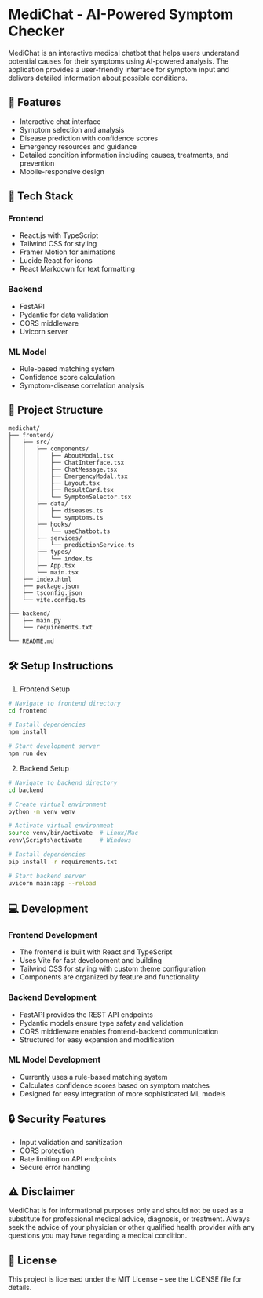 # MediChat - AI-Powered Symptom Checker

MediChat is an interactive medical chatbot that helps users understand potential causes for their symptoms using AI-powered analysis. The application provides a user-friendly interface for symptom input and delivers detailed information about possible conditions.

## 🌟 Features

- Interactive chat interface
- Symptom selection and analysis
- Disease prediction with confidence scores
- Emergency resources and guidance
- Detailed condition information including causes, treatments, and prevention
- Mobile-responsive design

## 🚀 Tech Stack

### Frontend
- React.js with TypeScript
- Tailwind CSS for styling
- Framer Motion for animations
- Lucide React for icons
- React Markdown for text formatting

### Backend
- FastAPI
- Pydantic for data validation
- CORS middleware
- Uvicorn server

### ML Model
- Rule-based matching system
- Confidence score calculation
- Symptom-disease correlation analysis

## 📁 Project Structure

```
medichat/
├── frontend/
│   ├── src/
│   │   ├── components/
│   │   │   ├── AboutModal.tsx
│   │   │   ├── ChatInterface.tsx
│   │   │   ├── ChatMessage.tsx
│   │   │   ├── EmergencyModal.tsx
│   │   │   ├── Layout.tsx
│   │   │   ├── ResultCard.tsx
│   │   │   └── SymptomSelector.tsx
│   │   ├── data/
│   │   │   ├── diseases.ts
│   │   │   └── symptoms.ts
│   │   ├── hooks/
│   │   │   └── useChatbot.ts
│   │   ├── services/
│   │   │   └── predictionService.ts
│   │   ├── types/
│   │   │   └── index.ts
│   │   ├── App.tsx
│   │   └── main.tsx
│   ├── index.html
│   ├── package.json
│   ├── tsconfig.json
│   └── vite.config.ts
│
├── backend/
│   ├── main.py
│   └── requirements.txt
│
└── README.md
```

## 🛠️ Setup Instructions

1. Frontend Setup
```bash
# Navigate to frontend directory
cd frontend

# Install dependencies
npm install

# Start development server
npm run dev
```

2. Backend Setup
```bash
# Navigate to backend directory
cd backend

# Create virtual environment
python -m venv venv

# Activate virtual environment
source venv/bin/activate  # Linux/Mac
venv\Scripts\activate     # Windows

# Install dependencies
pip install -r requirements.txt

# Start backend server
uvicorn main:app --reload
```

## 💻 Development

### Frontend Development
- The frontend is built with React and TypeScript
- Uses Vite for fast development and building
- Tailwind CSS for styling with custom theme configuration
- Components are organized by feature and functionality

### Backend Development
- FastAPI provides the REST API endpoints
- Pydantic models ensure type safety and validation
- CORS middleware enables frontend-backend communication
- Structured for easy expansion and modification

### ML Model Development
- Currently uses a rule-based matching system
- Calculates confidence scores based on symptom matches
- Designed for easy integration of more sophisticated ML models

## 🔒 Security Features

- Input validation and sanitization
- CORS protection
- Rate limiting on API endpoints
- Secure error handling

## ⚠️ Disclaimer

MediChat is for informational purposes only and should not be used as a substitute for professional medical advice, diagnosis, or treatment. Always seek the advice of your physician or other qualified health provider with any questions you may have regarding a medical condition.

## 📄 License

This project is licensed under the MIT License - see the LICENSE file for details.
